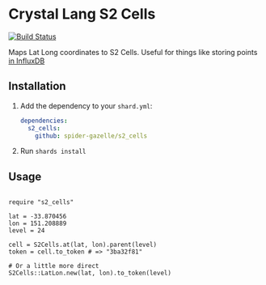 # Crystal Lang S2 Cells

[![Build Status](https://travis-ci.com/spider-gazelle/s2_cells.svg?branch=master)](https://travis-ci.com/github/spider-gazelle/s2_cells)

Maps Lat Long coordinates to S2 Cells.
Useful for things like storing points [in InfluxDB](https://docs.influxdata.com/influxdb/v2.0/reference/flux/stdlib/experimental/geo/#geo-schema-requirements)

## Installation

1. Add the dependency to your `shard.yml`:

   ```yaml
   dependencies:
     s2_cells:
       github: spider-gazelle/s2_cells
   ```

2. Run `shards install`


## Usage

```crystal

require "s2_cells"

lat = -33.870456
lon = 151.208889
level = 24

cell = S2Cells.at(lat, lon).parent(level)
token = cell.to_token # => "3ba32f81"

# Or a little more direct
S2Cells::LatLon.new(lat, lon).to_token(level)

```
